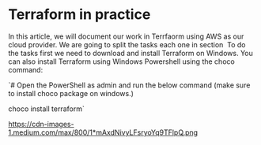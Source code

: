 # Terraform in practice
In this article, we will document our work in Terrfaorm using AWS as our cloud provider.
We are going to split the tasks each one in section 
To do the tasks first we need to download and install Terraform on Windows.
You can also install Terraform using Windows Powershell using the choco command:

`# Open the PowerShell as admin and run the below command (make sure to install choco package on windows.)

choco install terraform`

https://cdn-images-1.medium.com/max/800/1*mAxdNivyLFsryoYq9TFlpQ.png